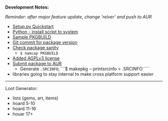 **Development Notes:**

*Reminder:  after major feature update, change 'relver' and push to AUR*

- [Setup.py Quickstart](https://the-hitchhikers-guide-to-packaging.readthedocs.io/en/latest/quickstart.html)
- [Python - install script to system](https://stackoverflow.com/questions/874521/python-install-script-to-system)
- [Sample PKGBUILD](https://aur.archlinux.org/cgit/aur.git/tree/PKGBUILD?h=tovid)
- [Git commit for package version](https://stackoverflow.com/questions/4916492/git-describe-fails-with-fatal-no-names-found-cannot-describe-anything)
- [Check package sanity](https://wiki.archlinux.org/index.php/creating_packages#Checking_package_sanity)
  - ```$ namcap PKGBUILD```
- [Added AGPLv3 license](https://choosealicense.com/licenses/agpl-3.0/#)
- [Submit package to AUR](https://wiki.archlinux.org/index.php/Arch_User_Repository#Submitting_packages)
  - Generate ```.SRCINFO```; ```$ makepkg --printsrcinfo > .SRCINFO`````
- libraries going to stay internal to make cross platform support easier

---

Loot Generator:
- lists (gems, art, items)
- hoard 5-10
- hoard 11-16
- houar 17+
